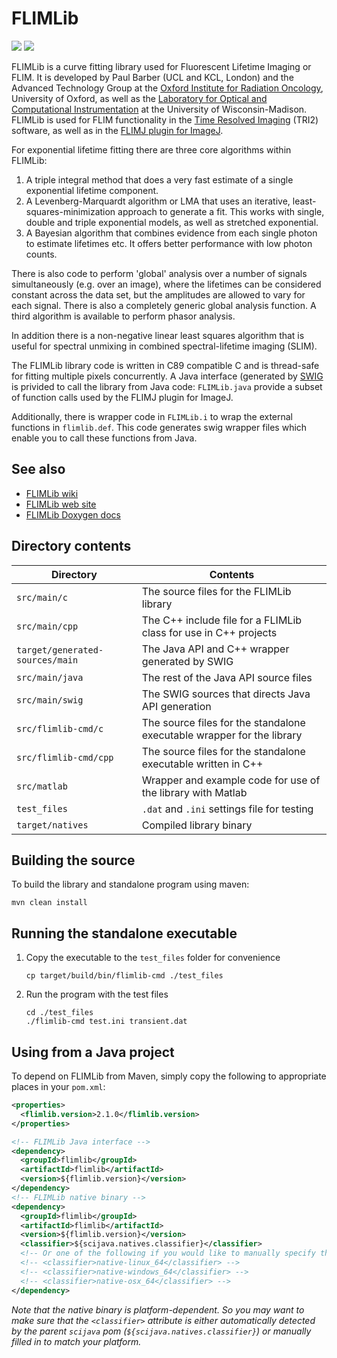 # FLIMLib
[![](https://travis-ci.com/flimlib/flimlib.svg?branch=java-lib)](https://travis-ci.com/flimlib/flimlib "Travis")
[![](https://ci.appveyor.com/api/projects/status/github/flimlib/flimlib?svg=true)](https://ci.appveyor.com/project/scijava/flimlib "AppVeyor")

FLIMLib is a curve fitting library used for Fluorescent Lifetime Imaging or
FLIM. It is developed by Paul Barber (UCL and KCL, London) and the Advanced Technology Group at the
[Oxford Institute for Radiation Oncology](https://www.oncology.ox.ac.uk/),
University of Oxford, as well as the [Laboratory for Optical and Computational
Instrumentation](https://loci.wisc.edu/) at the University of
Wisconsin-Madison. FLIMLib is used for FLIM functionality in the [Time Resolved
Imaging](https://www.assembla.com/spaces/ATD_TRI/wiki) (TRI2) software, as well
as in the [FLIMJ plugin for ImageJ](https://imagej.net/FLIMJ).

For exponential lifetime fitting there are three core algorithms within FLIMLib:

1. A triple integral method that does a very fast estimate of a single
   exponential lifetime component.
2. A Levenberg-Marquardt algorithm or LMA that uses an iterative,
   least-squares-minimization approach to generate a fit. This works with
   single, double and triple exponential models, as well as stretched
   exponential.
3. A Bayesian algorithm that combines evidence from each single photon to 
   estimate lifetimes etc. It offers better performance with low photon counts.

There is also code to perform 'global' analysis over a number of signals
simultaneously (e.g. over an image), where the lifetimes can be considered
constant across the data set, but the amplitudes are allowed to vary for each
signal. There is also a completely generic global analysis function. A third
algorithm is available to perform phasor analysis.

In addition there is a non-negative linear least squares algorithm that is
useful for spectral unmixing in combined spectral-lifetime imaging (SLIM).

The FLIMLib library code is written in C89 compatible C and is thread-safe for
fitting multiple pixels concurrently. A Java interface (generated by
[SWIG](http://www.swig.org) is privided to call the library from Java
code: `FLIMLib.java` provide a subset of function calls used by the FLIMJ
plugin for ImageJ.

Additionally, there is wrapper code in `FLIMLib.i` to wrap the external
functions in `flimlib.def`. This code generates swig wrapper files which enable
you to call these functions from Java.

## See also

* [FLIMLib wiki](https://github.com/flimlib/flimlib/wiki)
* [FLIMLib web site](https://flimlib.github.io/)
* [FLIMLib Doxygen docs](http://code.imagej.net/flimlib/html/)

## Directory contents

| Directory                       | Contents                                                               |
| ------------------------------- | ---------------------------------------------------------------------- |
| `src/main/c`                    | The source files for the FLIMLib library                               |
| `src/main/cpp`                  | The C++ include file for a FLIMLib class for use in C++ projects       |
| `target/generated-sources/main` | The Java API and C++ wrapper generated by SWIG                         |
| `src/main/java`                 | The rest of the Java API source files                                  |
| `src/main/swig`                 | The SWIG sources that directs Java API generation                      |
| `src/flimlib-cmd/c`             | The source files for the standalone executable wrapper for the library |
| `src/flimlib-cmd/cpp`           | The source files for the standalone executable written in C++          |
| `src/matlab`                    | Wrapper and example code for use of the library with Matlab            |
| `test_files`                    | `.dat` and `.ini` settings file for testing                            |
| `target/natives`                | Compiled library binary                                                |

## Building the source

To build the library and standalone program using maven:

  ```
  mvn clean install
  ```

## Running the standalone executable

1.  Copy the executable to the `test_files` folder for convenience

    ```
    cp target/build/bin/flimlib-cmd ./test_files
    ```

2.  Run the program with the test files

    ```
    cd ./test_files
    ./flimlib-cmd test.ini transient.dat
    ```

## Using from a Java project

To depend on FLIMLib from Maven, simply copy the following to appropriate places in your `pom.xml`:

```xml
<properties>
  <flimlib.version>2.1.0</flimlib.version>
</properties>

<!-- FLIMLib Java interface -->
<dependency>
  <groupId>flimlib</groupId>
  <artifactId>flimlib</artifactId>
  <version>${flimlib.version}</version>
</dependency>
<!-- FLIMLib native binary -->
<dependency>
  <groupId>flimlib</groupId>
  <artifactId>flimlib</artifactId>
  <version>${flimlib.version}</version>
  <classifier>${scijava.natives.classifier}</classifier>
  <!-- Or one of the following if you would like to manually specify the binary platform -->
  <!-- <classifier>native-linux_64</classifier> -->
  <!-- <classifier>native-windows_64</classifier> -->
  <!-- <classifier>native-osx_64</classifier> -->
</dependency>
```

*Note that the native binary is platform-dependent. So you may want to make sure that the `<classifier>` attribute is either automatically detected by the parent `scijava` pom (`${scijava.natives.classifier}`) or manually filled in to match your platform.*
